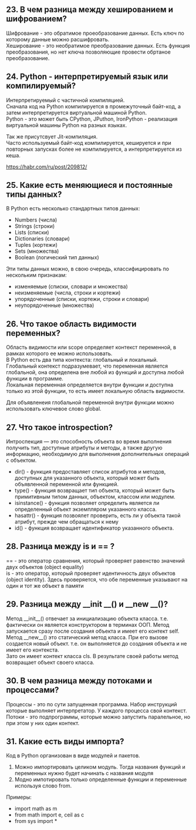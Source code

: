 ## 23. В чем разница между хешированием и шифрованием?
Шифрование - это обратимое проеобразование данных. Есть ключ по которому данные можно расшифровать.  
Хеширование -  это необратимое преобразование данных. Есть функция преобразования, но нет ключа позволяющие провести обртаное преобразование.

## 24. Python - интерпретируемый язык или компилируемый?  
Интерпретируемый с частичной компиляцией.  
Сначала код на Python компилируется в промежуточный байт-код, а затем интерпретируется виртуальной машиной Python.  
Python - это может быть CPython, JPuthon, IronPython - реализация виртуальной машины Python на разных языках.  

Так же присутсвует Jit-компиляция.  
Часто используемый байт-код компилируется, кешируется и при повторных запусках более не компилируется, а интерпретируется из кеша.  

https://habr.com/ru/post/209812/

## 25. Какие есть меняющиеся и постоянные типы данных?
В Python есть несколько стандартных типов данных:
- Numbers (числа)
- Strings (строки)
- Lists (списки)
- Dictionaries (словари)
- Tuples (кортежи)
- Sets (множества)
- Boolean (логический тип данных)

Эти типы данных можно, в свою очередь, классифицировать по нескольким признакам:
- изменяемые (списки, словари и множества)
- неизменяемые (числа, строки и кортежи)
- упорядоченные (списки, кортежи, строки и словари)
- неупорядоченные (множества)

## 26. Что такое область видимости переменных?
Область видимости или scope определяет контекст переменной, в рамках которого ее можно использовать.  
В Python есть два типа контекста: глобальный и локальный.  
Глобальный контекст подразумевает, что переменная является глобальной, она определена вне любой из функций и доступна любой функции в программе.  
Локальная переменная определяется внутри функции и доступна только из этой функции, то есть имеет локальную область видимости.

Для объявленеия глобальной переменной внутри функции можно использовать ключевое слово global.  

## 27. Что такое introspection?
Интроспекция — это способность объекта во время выполнения получить тип, доступные атрибуты и методы, а также другую информацию, необходимую для выполнения дополнительных операций с объектом.  
- dir() - функция предоставляет список атрибутов и методов, доступных для указанного объекта, который может быть объявленной переменной или функцией.  
- type() - функция возвращает тип объекта, который может быть примитивным типом данных, объектом, классом или модулем.  
- isinstance() - функция позволяет определить является ли определенный объект экземпляром указанного класса.
- hasattr() - функция позвоялет проверить, есть ли у объекта такой атрибут, прежде чем обращаться к нему
- id() - функция возвращает идентификатор указанного объекта.

## 28. Разница между is и == ?
== - это оператор сравнения, который проверяет равенство значений двух объектов (object equality)  
is - это оператор, который проверяет идентичность двух объектов (object identity). Здесь проверяется, что обе переменные указывают на один и тот же объект в памяти

## 29. Разница между __init __() и __new __()?
Метод \_\_init\_\_() отвечает за инициализацию объекта класса. т.е. фактически он является конструктором в терминах ООП. Метод запускается сразу после создания объекта и имеет его контект self.  
Метод \_\_new\_\_() это статический метод класса. При его вызове создается новый объект. т.е. он выполняется до создания объекта и не имеет его контекста.  
Зато он имеет контект класса cls. В результате своей работы метод возвращает объект своего класса. 

## 30. В чем разница между потоками и процессами?
Процессы - это по сути запущенная программа. Набор инструкций которые выполняет интерпретатор. У каждого процесса свой контекст.  
Потоки - это подпрограммы, которые можно запустить паралельное, но при этом у них один контект.

## 31. Какие есть виды импорта?
Код в Python организован в виде модулей и пакетов. 
1. Можно импортировать целиком модуль. Тогда названия функций и переменных нужно будет начинать с названия модуля
2. Модно импотировать только определенные функции и переменные используя слово from.  

Примеры:
- import math as m
- from math import e, ceil as c
- from sys import *
